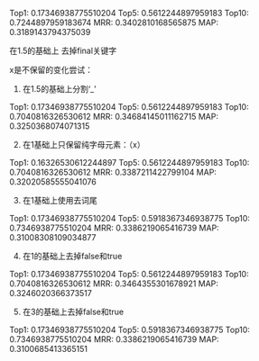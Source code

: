 Top1: 0.17346938775510204
Top5: 0.5612244897959183
Top10: 0.7244897959183674
MRR: 0.3402810168565875
MAP: 0.3189143794375039



在1.5的基础上 去掉final关键字

x是不保留的变化尝试：

1. 在1.5的基础上分割‘_'

Top1: 0.17346938775510204
Top5: 0.5612244897959183
Top10: 0.7040816326530612
MRR: 0.34684145011162715
MAP: 0.3250368074071315



2. 在1基础上只保留纯字母元素：（x）

Top1: 0.16326530612244897
Top5: 0.5612244897959183
Top10: 0.7040816326530612
MRR: 0.3387211422799104
MAP: 0.32020585555041076

3. 在1基础上使用去词尾

Top1: 0.17346938775510204
Top5: 0.5918367346938775
Top10: 0.7346938775510204
MRR: 0.3386219065416739
MAP: 0.31008308109034877

4. 在1的基础上去掉false和true

Top1: 0.17346938775510204
Top5: 0.5612244897959183
Top10: 0.7040816326530612
MRR: 0.3464355301678921
MAP: 0.3246020366373517

5. 在3的基础上去掉false和true

Top1: 0.17346938775510204
Top5: 0.5918367346938775
Top10: 0.7346938775510204
MRR: 0.3386219065416739
MAP: 0.3100685413365151